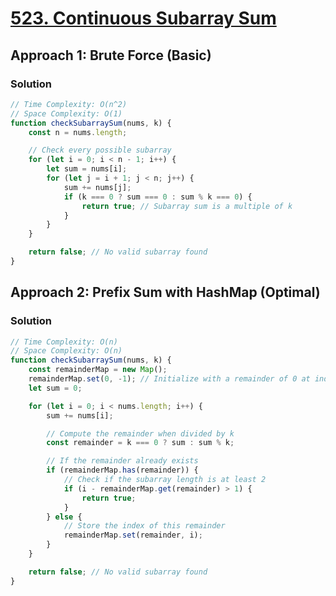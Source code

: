# [523. Continuous Subarray Sum](https://leetcode.com/problems/continuous-subarray-sum/)

## Approach 1: Brute Force (Basic)

### Solution
```javascript
// Time Complexity: O(n^2)
// Space Complexity: O(1)
function checkSubarraySum(nums, k) {
    const n = nums.length;

    // Check every possible subarray
    for (let i = 0; i < n - 1; i++) {
        let sum = nums[i];
        for (let j = i + 1; j < n; j++) {
            sum += nums[j];
            if (k === 0 ? sum === 0 : sum % k === 0) {
                return true; // Subarray sum is a multiple of k
            }
        }
    }

    return false; // No valid subarray found
}
```

## Approach 2: Prefix Sum with HashMap (Optimal)

### Solution
```javascript
// Time Complexity: O(n)
// Space Complexity: O(n)
function checkSubarraySum(nums, k) {
    const remainderMap = new Map();
    remainderMap.set(0, -1); // Initialize with a remainder of 0 at index -1
    let sum = 0;

    for (let i = 0; i < nums.length; i++) {
        sum += nums[i];

        // Compute the remainder when divided by k
        const remainder = k === 0 ? sum : sum % k;

        // If the remainder already exists
        if (remainderMap.has(remainder)) {
            // Check if the subarray length is at least 2
            if (i - remainderMap.get(remainder) > 1) {
                return true;
            }
        } else {
            // Store the index of this remainder
            remainderMap.set(remainder, i);
        }
    }

    return false; // No valid subarray found
}
```

